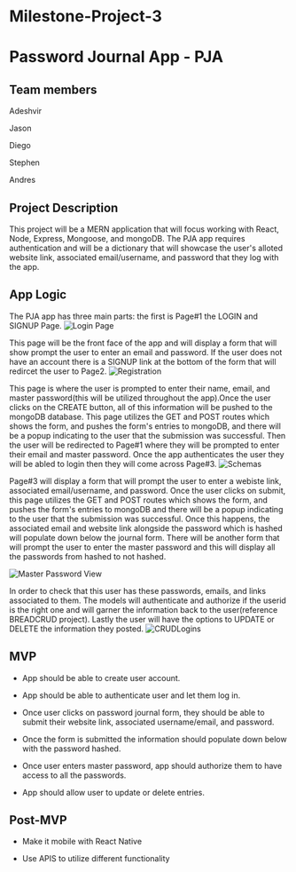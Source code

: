 # Milestone-Project-3
# Password Journal App - PJA

## Team members

 Adeshvir

 Jason

 Diego

 Stephen
 
 Andres

## Project Description 

This project will be a MERN application that will focus working with React, Node, Express, Mongoose, and mongoDB. The PJA app requires authentication and  will be a dictionary that will showcase the user's alloted website link, associated email/username, and password that they log with the app.

## App Logic

The PJA app has three main parts: the first is Page#1 the LOGIN and SIGNUP Page. 
![Login Page](/src/imgs/LoginPage.jpg)

This page will be the front face of the app and will display a form that will show prompt the user to enter an email and password. If the user does not have an account there is a SIGNUP link at the bottom of the form that will redircet the user to Page2. 
![Registration](/src/imgs/Registration.jpg)

This page is where the user is prompted to enter their name, email, and master password(this will be utilized throughout the app).Once the user clicks on the CREATE button, all of this information will be pushed to the mongoDB database. This page utilizes the GET and POST routes which shows the form, and pushes the form's entries to mongoDB, and there will be a popup indicating to the user that the submission was successful. Then the user will be redirected to Page#1 where they will be prompted to enter their email and master password. Once the app authenticates the user they will be abled to login then they will come across Page#3. 
![Schemas](/src/imgs/Schemas.jpg)

Page#3 will display a form that will prompt the user to enter a webiste link, associated email/username, and password. Once the user clicks on submit, this page utilizes the GET and POST routes which shows the form, and pushes the form's entries to mongoDB and there will be a popup indicating to the user that the submission was successful. Once this happens, the associated email and website link alongside the password which is hashed will populate down below the journal form. There will be another form that will prompt the user to enter the master password and this will display all the passwords from hashed to not hashed. 

![Master Password View](/src/imgs/MasterPasswordView.jpg)

In order to check that this user has these passwords, emails, and links associated to them. The models will authenticate and authorize if the userid is the right one and will garner the information back to the user(reference BREADCRUD project). Lastly the user will have the options to UPDATE or DELETE the information they posted.
![CRUDLogins](/src/imgs/RevisedTrackerPage.jpg)


## MVP
- App should be able to create user account.

- App should be able to authenticate user and let them log in.

- Once user clicks on password journal form, they should be able to submit their website link, associated username/email, and password.

- Once the form is submitted the information should populate down below with the password hashed.

- Once user enters master password, app should authorize them to have access to all the passwords.

- App should allow user to update or delete entries.



## Post-MVP
- Make it mobile with React Native

- Use APIS to utilize different functionality
